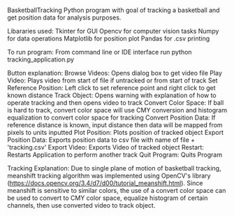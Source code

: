 BasketballTracking
Python program with goal of tracking a basketball and get position data for analysis purposes.

Libararies used: Tkinter for GUI 
Opencv for computer vision tasks 
Numpy for data operations 
Matplotlib for position plot 
Pandas for .csv printing

To run program: From command line or IDE interface run python tracking_application.py

Button explanation: 
	Browse Videos: Opens dialog box to get video file 
	Play Video: Plays video from start of file if untracked or from start of track 
	Set Reference Position: Left click to set reference point and right click to get known distance
	Track Object: Opens warning with explanation of how to operate tracking and then opens video to track 
	Convert Color Space: If ball is hard to track, convert color space will use CMY conversion and histogram equalization to convert color space for tracking 
	Convert Position Data: If reference distance is known, input distance then data will be mapped from pixels to units inputted Plot Position: Plots position of tracked object 
	Export Position Data: Exports position data to csv file with name of file + 'tracking.csv' Export Video: Exports Video of tracked object 
	Restart: Restarts Application to perform another track 
	Quit Program: Quits Program

Tracking Explanation: Due to single plane of motion of basketball tracking, meanshift tracking algorithm was implemented using OpenCV's library
(https://docs.opencv.org/3.4/d7/d00/tutorial_meanshift.html). Since meanshift is sensitive to similar colors, the use of a convert color space can be used to convert to CMY color space, equalize histogram of certain channels, then use converted video to track object.



